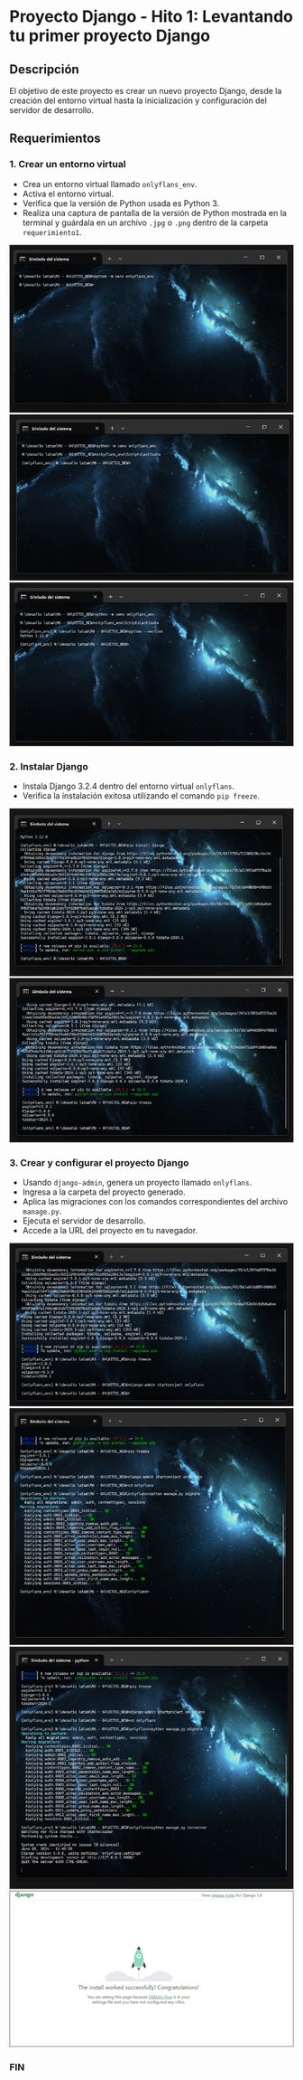 # Proyecto Django - Hito 1: Levantando tu primer proyecto Django

## Descripción

El objetivo de este proyecto es crear un nuevo proyecto Django, desde la creación del entorno virtual hasta la inicialización y configuración del servidor de desarrollo.

## Requerimientos

### 1. Crear un entorno virtual
- Crea un entorno virtual llamado `onlyflans_env`.
- Activa el entorno virtual.
- Verifica que la versión de Python usada es Python 3.
- Realiza una captura de pantalla de la versión de Python mostrada en la terminal y guárdala en un archivo `.jpg` o `.png` dentro de la carpeta `requerimiento1`.

![PASO1](requerimiento1/Snap%202024-06-05%20at%2011.44.01.png)
![PASO2](requerimiento1/Snap%202024-06-05%20at%2011.44.20.png)
![PASO3](requerimiento1/Snap%202024-06-05%20at%2011.44.30.png)

### 2. Instalar Django
- Instala Django 3.2.4 dentro del entorno virtual `onlyflans`.
- Verifica la instalación exitosa utilizando el comando `pip freeze`.

![PASO4](requerimiento2/Snap%202024-06-05%20at%2011.45.00.png)
![PASO5](requerimiento2/Snap%202024-06-05%20at%2011.45.14.png)

### 3. Crear y configurar el proyecto Django
- Usando `django-admin`, genera un proyecto llamado `onlyflans`.
- Ingresa a la carpeta del proyecto generado.
- Aplica las migraciones con los comandos correspondientes del archivo `manage.py`.
- Ejecuta el servidor de desarrollo.
- Accede a la URL del proyecto en tu navegador.

![PASO6](requerimiento3/Snap%202024-06-05%20at%2011.45.30.png)
![PASO7](requerimiento3/Snap%202024-06-05%20at%2011.45.53.png)
![PASO8](requerimiento3/Snap%202024-06-05%20at%2011.46.12.png)
![PASO9](requerimiento3/Snap%202024-06-05%20at%2011.46.35.png)

### FIN
